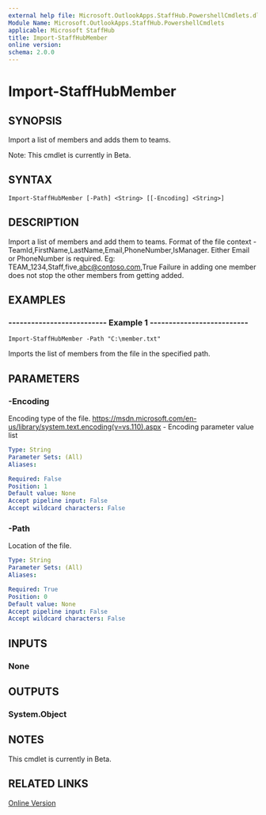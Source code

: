 ```yaml
---
external help file: Microsoft.OutlookApps.StaffHub.PowershellCmdlets.dll-Help.xml
Module Name: Microsoft.OutlookApps.StaffHub.PowershellCmdlets
applicable: Microsoft StaffHub
title: Import-StaffHubMember
online version: 
schema: 2.0.0
---
```


# Import-StaffHubMember

## SYNOPSIS
Import a list of members and adds them to teams.

Note: This cmdlet is currently in Beta.

## SYNTAX

```
Import-StaffHubMember [-Path] <String> [[-Encoding] <String>]
```

## DESCRIPTION

Import a list of members and add them to teams.
Format of the file context - TeamId,FirstName,LastName,Email,PhoneNumber,IsManager. Either Email or PhoneNumber is required.
Eg: TEAM_1234,Staff,five,abc@contoso.com,True
Failure in adding one member does not stop the other members from getting added.

## EXAMPLES

### -------------------------- Example 1 --------------------------
```
Import-StaffHubMember -Path "C:\member.txt"
```

Imports the list of members from the file in the specified path.

## PARAMETERS

### -Encoding
Encoding type of the file.
https://msdn.microsoft.com/en-us/library/system.text.encoding(v=vs.110).aspx - Encoding parameter value list

```yaml
Type: String
Parameter Sets: (All)
Aliases: 

Required: False
Position: 1
Default value: None
Accept pipeline input: False
Accept wildcard characters: False
```

### -Path
Location of the file.

```yaml
Type: String
Parameter Sets: (All)
Aliases: 

Required: True
Position: 0
Default value: None
Accept pipeline input: False
Accept wildcard characters: False
```

## INPUTS

### None

## OUTPUTS

### System.Object

## NOTES

This cmdlet is currently in Beta.

## RELATED LINKS

[Online Version](https://www.powershellgallery.com/packages/MicrosoftStaffHub/1.0.0-alpha)
